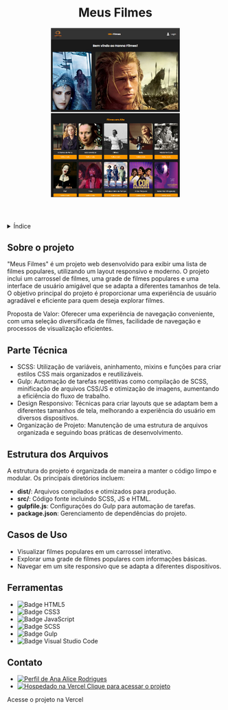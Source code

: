 <!DOCTYPE html>
<html lang="pt-br">
<head>
    <meta charset="UTF-8">
    <meta name="viewport" content="width=device-width, initial-scale=1.0">
    <meta name="description" content="Projeto Meus Filmes">
    <meta name="keywords" content="Filmes, Responsivo, SCSS, Gulp, Visual Studio Code">
    <meta name="author" content="Ana Alice Rodrigues">
    <title>Meus Filmes</title>
</head>
<body>

<header>
    <h1>Meus Filmes</h1>
    <img src="./src/images/capa/capa01.png" alt="capa 01" width="300" height="auto">
    <img src="./src/images/capa/capa02.png" alt="capa 02" width="300" height="auto">
</header>

<details>
    <summary>Índice</summary>
    <ol>
        <li><a href="#sobre-o-projeto">Sobre o projeto</a></li>
        <li><a href="#parte-tecnica">Parte Técnica</a></li>
        <li><a href="#estrutura-dos-arquivos">Estrutura dos Arquivos</a></li>
        <li><a href="#casos-de-uso">Casos de Uso</a></li>
        <li><a href="#ferramentas">Ferramentas</a></li>
        <li><a href="#contato">Contato</a></li>
    </ol>
</details>

<section id="sobre-o-projeto">
    <h2>Sobre o projeto</h2>
    <p>"Meus Filmes" é um projeto web desenvolvido para exibir uma lista de filmes populares, utilizando um layout responsivo e moderno. O projeto inclui um carrossel de filmes, uma grade de filmes populares e uma interface de usuário amigável que se adapta a diferentes tamanhos de tela. O objetivo principal do projeto é proporcionar uma experiência de usuário agradável e eficiente para quem deseja explorar filmes.</p>
    <p>Proposta de Valor: Oferecer uma experiência de navegação conveniente, com uma seleção diversificada de filmes, facilidade de navegação e processos de visualização eficientes.</p>
</section>

<section id="parte-tecnica">
    <h2>Parte Técnica</h2>
    <ul>
        <li>SCSS: Utilização de variáveis, aninhamento, mixins e funções para criar estilos CSS mais organizados e reutilizáveis.</li>
        <li>Gulp: Automação de tarefas repetitivas como compilação de SCSS, minificação de arquivos CSS/JS e otimização de imagens, aumentando a eficiência do fluxo de trabalho.</li>
        <li>Design Responsivo: Técnicas para criar layouts que se adaptam bem a diferentes tamanhos de tela, melhorando a experiência do usuário em diversos dispositivos.</li>
        <li>Organização de Projeto: Manutenção de uma estrutura de arquivos organizada e seguindo boas práticas de desenvolvimento.</li>
    </ul>
</section>

<section id="estrutura-dos-arquivos">
    <h2>Estrutura dos Arquivos</h2>
    <p>A estrutura do projeto é organizada de maneira a manter o código limpo e modular. Os principais diretórios incluem:</p>
    <ul>
        <li><strong>dist/</strong>: Arquivos compilados e otimizados para produção.</li>
        <li><strong>src/</strong>: Código fonte incluindo SCSS, JS e HTML.</li>
        <li><strong>gulpfile.js</strong>: Configurações do Gulp para automação de tarefas.</li>
        <li><strong>package.json</strong>: Gerenciamento de dependências do projeto.</li>
    </ul>
</section>

<section id="casos-de-uso">
    <h2>Casos de Uso</h2>
    <ul>
        <li>Visualizar filmes populares em um carrossel interativo.</li>
        <li>Explorar uma grade de filmes populares com informações básicas.</li>
        <li>Navegar em um site responsivo que se adapta a diferentes dispositivos.</li>
    </ul>
</section>

<section id="ferramentas">
    <h2>Ferramentas</h2>
    <ul>
        <li><img src="https://img.shields.io/badge/HTML-239120?style=for-the-badge&logo=html5&logoColor=white" alt="Badge HTML5"></li>
        <li><img src="https://img.shields.io/badge/CSS3-1572B6?style=for-the-badge&logo=css3&logoColor=white" alt="Badge CSS3"></li>
        <li><img src="https://img.shields.io/badge/JavaScript-F7DF1E?style=for-the-badge&logo=javascript&logoColor=black" alt="Badge JavaScript"></li>
        <li><img src="https://img.shields.io/badge/SCSS-CC6699?style=for-the-badge&logo=sass&logoColor=white" alt="Badge SCSS"></li>
        <li><img src="https://img.shields.io/badge/Gulp-CF4647?style=for-the-badge&logo=gulp&logoColor=white" alt="Badge Gulp"></li>
        <li><img src="https://img.shields.io/badge/VS_Code-007ACC?style=for-the-badge&logo=visual-studio-code&logoColor=white" alt="Badge Visual Studio Code"></li>
    </ul>
</section>

<section id="contato">
    <h2>Contato</h2>
    <ul>
        <li><a href="https://linktr.ee/anaeanali5" target="_blank"><img src="https://img.shields.io/badge/Ana_Alice_Rodrigues-blue?style=for-the-badge" alt="Perfil de Ana Alice Rodrigues"></a></li>
        <li><a href="https://meus-filmes.vercel.app" target="_blank"><img src="https://img.shields.io/badge/Vercel-000000?style=for-the-badge&logo=vercel&logoColor=white" alt="Hospedado na Vercel"> Clique para acessar o projeto</a></li>
    </ul>
    <p>Acesse o projeto na Vercel</p>
</section>

</body>
</html>
